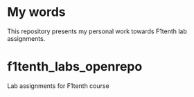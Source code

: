 # My words
This repository presents my personal work towards F1tenth lab assignments. 

# f1tenth_labs_openrepo
Lab assignments for F1tenth course
